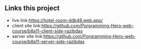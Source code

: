 ## Links this project
* live link:https://hotel-room-ddb48.web.app/
* client site link:https://github.com/Porgramming-Hero-web-course/b8a11-client-side-razibdas
* server site link:https://github.com/Porgramming-Hero-web-course/b8a11-server-side-razibdas
